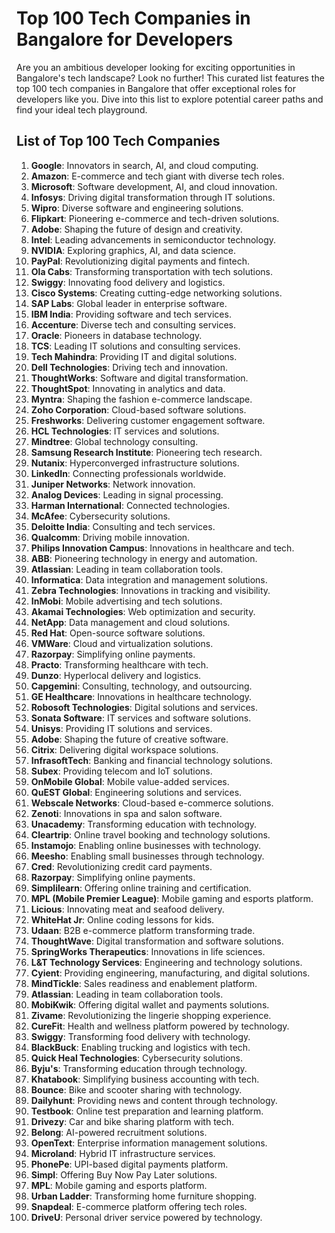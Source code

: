 # Top 100 Tech Companies in Bangalore for Developers

Are you an ambitious developer looking for exciting opportunities in Bangalore's tech landscape? Look no further! This curated list features the top 100 tech companies in Bangalore that offer exceptional roles for developers like you. Dive into this list to explore potential career paths and find your ideal tech playground.

## List of Top 100 Tech Companies 

1. **Google**: Innovators in search, AI, and cloud computing.
2. **Amazon**: E-commerce and tech giant with diverse tech roles.
3. **Microsoft**: Software development, AI, and cloud innovation.
4. **Infosys**: Driving digital transformation through IT solutions.
5. **Wipro**: Diverse software and engineering solutions.
6. **Flipkart**: Pioneering e-commerce and tech-driven solutions.
7. **Adobe**: Shaping the future of design and creativity.
8. **Intel**: Leading advancements in semiconductor technology.
9. **NVIDIA**: Exploring graphics, AI, and data science.
10. **PayPal**: Revolutionizing digital payments and fintech.
11. **Ola Cabs**: Transforming transportation with tech solutions.
12. **Swiggy**: Innovating food delivery and logistics.
13. **Cisco Systems**: Creating cutting-edge networking solutions.
14. **SAP Labs**: Global leader in enterprise software.
15. **IBM India**: Providing software and tech services.
16. **Accenture**: Diverse tech and consulting services.
17. **Oracle**: Pioneers in database technology.
18. **TCS**: Leading IT solutions and consulting services.
19. **Tech Mahindra**: Providing IT and digital solutions.
20. **Dell Technologies**: Driving tech and innovation.
21. **ThoughtWorks**: Software and digital transformation.
22. **ThoughtSpot**: Innovating in analytics and data.
23. **Myntra**: Shaping the fashion e-commerce landscape.
24. **Zoho Corporation**: Cloud-based software solutions.
25. **Freshworks**: Delivering customer engagement software.
26. **HCL Technologies**: IT services and solutions.
27. **Mindtree**: Global technology consulting.
28. **Samsung Research Institute**: Pioneering tech research.
29. **Nutanix**: Hyperconverged infrastructure solutions.
30. **LinkedIn**: Connecting professionals worldwide.
31. **Juniper Networks**: Network innovation.
32. **Analog Devices**: Leading in signal processing.
33. **Harman International**: Connected technologies.
34. **McAfee**: Cybersecurity solutions.
35. **Deloitte India**: Consulting and tech services.
36. **Qualcomm**: Driving mobile innovation.
37. **Philips Innovation Campus**: Innovations in healthcare and tech.
38. **ABB**: Pioneering technology in energy and automation.
39. **Atlassian**: Leading in team collaboration tools.
40. **Informatica**: Data integration and management solutions.
41. **Zebra Technologies**: Innovations in tracking and visibility.
42. **InMobi**: Mobile advertising and tech solutions.
43. **Akamai Technologies**: Web optimization and security.
44. **NetApp**: Data management and cloud solutions.
45. **Red Hat**: Open-source software solutions.
46. **VMWare**: Cloud and virtualization solutions.
47. **Razorpay**: Simplifying online payments.
48. **Practo**: Transforming healthcare with tech.
49. **Dunzo**: Hyperlocal delivery and logistics.
50. **Capgemini**: Consulting, technology, and outsourcing.
51. **GE Healthcare**: Innovations in healthcare technology.
52. **Robosoft Technologies**: Digital solutions and services.
53. **Sonata Software**: IT services and software solutions.
54. **Unisys**: Providing IT solutions and services.
55. **Adobe**: Shaping the future of creative software.
56. **Citrix**: Delivering digital workspace solutions.
57. **InfrasoftTech**: Banking and financial technology solutions.
58. **Subex**: Providing telecom and IoT solutions.
59. **OnMobile Global**: Mobile value-added services.
60. **QuEST Global**: Engineering solutions and services.
61. **Webscale Networks**: Cloud-based e-commerce solutions.
62. **Zenoti**: Innovations in spa and salon software.
63. **Unacademy**: Transforming education with technology.
64. **Cleartrip**: Online travel booking and technology solutions.
65. **Instamojo**: Enabling online businesses with technology.
66. **Meesho**: Enabling small businesses through technology.
67. **Cred**: Revolutionizing credit card payments.
68. **Razorpay**: Simplifying online payments.
69. **Simplilearn**: Offering online training and certification.
70. **MPL (Mobile Premier League)**: Mobile gaming and esports platform.
71. **Licious**: Innovating meat and seafood delivery.
72. **WhiteHat Jr**: Online coding lessons for kids.
73. **Udaan**: B2B e-commerce platform transforming trade.
74. **ThoughtWave**: Digital transformation and software solutions.
75. **SpringWorks Therapeutics**: Innovations in life sciences.
76. **L&T Technology Services**: Engineering and technology solutions.
77. **Cyient**: Providing engineering, manufacturing, and digital solutions.
78. **MindTickle**: Sales readiness and enablement platform.
79. **Atlassian**: Leading in team collaboration tools.
80. **MobiKwik**: Offering digital wallet and payments solutions.
81. **Zivame**: Revolutionizing the lingerie shopping experience.
82. **CureFit**: Health and wellness platform powered by technology.
83. **Swiggy**: Transforming food delivery with technology.
84. **BlackBuck**: Enabling trucking and logistics with tech.
85. **Quick Heal Technologies**: Cybersecurity solutions.
86. **Byju's**: Transforming education through technology.
87. **Khatabook**: Simplifying business accounting with tech.
88. **Bounce**: Bike and scooter sharing with technology.
89. **Dailyhunt**: Providing news and content through technology.
90. **Testbook**: Online test preparation and learning platform.
91. **Drivezy**: Car and bike sharing platform with tech.
92. **Belong**: AI-powered recruitment solutions.
93. **OpenText**: Enterprise information management solutions.
94. **Microland**: Hybrid IT infrastructure services.
95. **PhonePe**: UPI-based digital payments platform.
96. **Simpl**: Offering Buy Now Pay Later solutions.
97. **MPL**: Mobile gaming and esports platform.
98. **Urban Ladder**: Transforming home furniture shopping.
99. **Snapdeal**: E-commerce platform offering tech roles.
100. **DriveU**: Personal driver service powered by technology.
